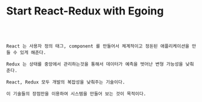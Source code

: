 # Start React-Redux with Egoing

<br>
<br>

`React 는 사용자 정의 태그, component 를 만들어서 체계적이고 정돈된 애플리케이션을 만들 수 있게 해준다.`

`Redux 는 상태를 중앙에서 관리하는것을 통해서 데이터가 예측을 벗어난 변형 가능성을 낮춰준다.`

`React, Redux 모두 개발의 복잡성을 낮춰주는 기술이다.`

`이 기술들의 장점만을 이용하여 시스템을 만들어 보는 것이 목적이다.`

<br>
